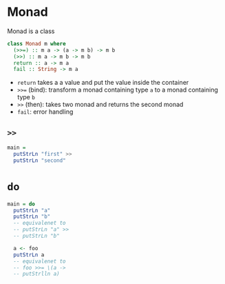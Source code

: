 # Monad

Monad is a class

```haskell
class Monad m where
  (>>=) :: m a -> (a -> m b) -> m b
  (>>) :: m a -> m b -> m b
  return :: a -> m a
  fail :: String -> m a
```

- `return` takes a a value and put the value inside the container
- `>>=` (bind): transform a monad containing type `a` to a monad containing type
  `b`
- `>>` (then): takes two monad and returns the second monad
- `fail`: error handling

## `>>`

```haskell
main =
  putStrLn "first" >>
  putStrLn "second"
```

# `do`

```haskell
main = do
  putStrLn "a"
  putStrLn "b"
  -- equivalenet to
  -- putStrLn "a" >>
  -- putStrLn "b"

  a <- foo
  putStrLn a
  -- equivalenet to
  -- foo >>= \(a ->
  -- putStrlln a)
```
